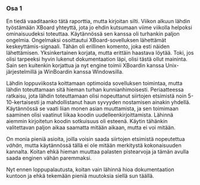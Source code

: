 ### Osa 1

En tiedä vaaditaanko tätä raporttia, mutta kirjoitan silti. Viikon alkuun lähdin työstämään XBoard yhteyttä, jota jo ehdin kutsumaan viime viikolla helpoksi ominaisuudeksi toteuttaa. Käytännössä sen kanssa oli turhankin paljon ongelmia. Ongelmaksi osoittautui XBoard-sovelluksen lähettämät keskeyttämis-signaali. Tähän oli erillinen komento, joka esti näiden lähettämisen. Yksinkertainen korjata, mutta erittäin haastava löytää. Toki, jos olisi tarpeeksi hyvin lukenut dokumentaation läpi, olisi tästä ollut maininta. Sain sen kuitenkin korjattua ja nyt engine toimii XBoardin kanssa Unix-järjestelmillä ja WinBoardin kanssa Windowsilla.

Lähdin loppuviikosta koittamaan optimoida sovelluksen toimintaa, mutta lähdin toteuttamaan sitä hieman turhan kunnianhimoisesti. Periaatteessa ratkaisu, jota lähdin toteuttamaan olisi nopeuttanut siirtojen etsimistä noin 5-10-kertaisesti ja mahdollistanut haun syvyyden nostamisen ainakin yhdellä. Käytännössä se vaati liian monen asian muuttamista, ja sen toimimaan saaminen olisi vaatinut liikaa koodin uudelleenkirjoittamista. Lähinnä aiemmin kirjoitetun koodin sotkuisuus oli esteenä. Käytin tähänkin valitettavan paljon aikaa saamatta mitään aikaan, mutta ei voi mitään.

On monia pieniä asioita, joilla voisin saada siirtojen etsimistä nopeutettua *vähän*, mutta käytännössä tällä ei ole mitään merkitystä kokonaisuuden kannalta. Koitan ehkä hieman muuttaa palasten pistearvoja ja tämän avulla saada enginen vähän paremmaksi. 

Nyt ennen loppupalautusta, koitan vain lähinnä hioa dokumentaation kuntoon ja ehkä tekemään pieniä muutoksia siellä sun täällä.

